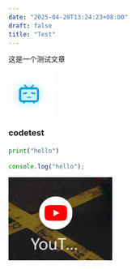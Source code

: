 ```yaml
---
date: "2025-04-20T13:24:23+08:00"
draft: false
title: "Test"
---
```


这是一个测试文章

![20250420140100027.png](https://github.com/Asu1tty/blog_img/blob/main/picSource/20250420140100027.png?raw=true)

### codetest

```py
print("hello")
```

```javascript
console.log("hello");
```

![image-20250420143310036](https://raw.githubusercontent.com/Asu1tty/blog_img/main/picSource/image-20250420143310036.png)
